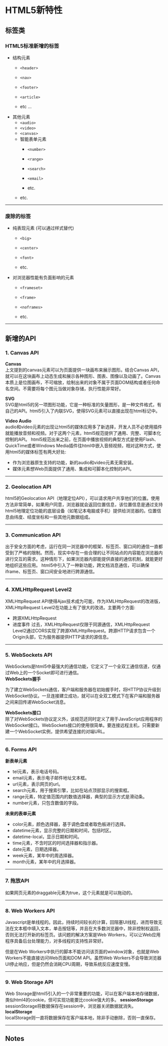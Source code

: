 # HTML5新特性

## 标签类

### HTML5标准新增的标签
- 结构元素   
  - `<header>`
  - `<nav>`
  - `<footer>`
  - `<article>`

  - etc ...
- 其他元素
  - `<audio>`
  - `<video>`
  - `<canvas>`
  - 智能表单元素
    - `<number>`
    - `<range>`
    - `<search>`
    - `<email>`

    - etc.
  - etc.
---
### 废除的标签
- 纯表现元素 (可以通过样式替代)
  - `<big>`
  - `<center>`
  - `<font>`

  - etc.
- 对浏览器性能有负面影响的元素
  - `<frameset>`
  - `<frame>`
  - `<noframes>`

  - etc.

---
## 新增的API

### 1. Canvas API    
**Canvas**   
上文提到的canvas元素可以为页面提供一块画布来展示图形。结合Canvas API，就可以在这块画布上动态生成和展示各种图形、图表、图像以及动画了。Canvas本质上是位图画布，不可缩放，绘制出来的对象不属于页面DOM结构或者任何命名空间。不需要将每个图元当做对象存储，执行性能非常好。

**SVG**   
SVG是html5的另一项图形功能，它是一种标准的矢量图形，是一种文件格式，有自己的API。html5引入了内联SVG，使得SVG元素可以直接出现在html标记中。

**Video Audio**   
audio和video元素的出现让html5的媒体应用多了新选择，开发人员不必使用插件就能播放音频和视频。对于这两个元素，html5规范提供了通用、完整、可脚本化控制的API。
html5规范出来之前，在页面中播放视频的典型方式是使用Flash、QuickTime或者Windows Media插件往html中嵌入音频视频，相对这种方式，使用html5的媒体标签有两大好处:
- 作为浏览器原生支持的功能，新的audio和video元素无需安装。
- 媒体元素想Web页面提供了通用、集成和可脚本化控制的API。

---
### 2. Geolocation API
html5的Geolocation API（地理定位API），可以请求用户共享他们的位置。使用方法非常简单，如果用户同意，浏览器就会返回位置信息，该位置信息是通过支持html5地理定位功能的底层设备（如笔记本电脑或手机）提供给浏览器的。位置信息由纬度、经度坐标和一些其他元数据组成。

---
### 3. Communication API
出于安全方面的考虑，运行在同一浏览器中的框架、标签页、窗口间的通信一直都受到了严格的限制。然而，现实中存在一些合理的让不同站点的内容能在浏览器内进行交互的需求。这种情形下，如果浏览器内部能提供直接的通信机制，就能更好地组织这些应用。
html5中引入了一种新功能，跨文档消息通信，可以确保iframe、标签页、窗口间安全地进行跨源通信。

---
### 4. XMLHttpRequest Level2
XMLHttpRequest API使得Ajax技术成为可能，作为XMLHttpRequest的改进版，XMLHttpRequest Level2在功能上有了很大的改进。主要两个方面:
- 跨源XMLHttpRequest
- 进度事件
过去，XMLHttpRequest仅限于同源通信，XMLHttpRequest Level2通过CORS实现了跨源XMLHttpRequest。跨源HTTP请求包含一个Origin头部，它为服务器提供HTTP请求的源信息。

---
### 5. WebSockets API
WebSockets是html5中最强大的通信功能，它定义了一个全双工通信信道，仅通过Web上的一个Socket即可进行通信。  
**WebSockets握手**   

为了建立WebSockets通信，客户端和服务器在初始握手时，将HTTP协议升级到WebSocket协议。一旦连接建立成功，就可以在全双工模式下在客户端和服务器之间来回传递WebSocket消息。   

**WebSockets接口**   
除了对WebSockets协议定义外，该规范还同时定义了用于JavaScript应用程序的WebSocket接口。WebSockets接口的使用很简单。要连接远程主机，只需要新建一个WebSocket实例，提供希望连接的对端URL。

---
### 6. Forms API
**新表单元素**   
- tel元素，表示电话号码。
- email元素，表示电子邮件地址文本框。
- url元素，表示网页的url。
- search元素，用于搜索引擎，比如在站点顶部显示的搜索框。
- range元素，特定值范围内的数值选择器，典型的显示方式是滑动条。
- number元素，只包含数值的字段。

**未来的表单元素**   
- color元素，颜色选择器，基于调色盘或者取色板进行选择。
- datetime元素，显示完整的日期和时间，包括时区。
- datetime-local，显示日期和时间。
- time元素，不含时区的时间选择器和指示器。
- date元素，日期选择器。
- week元素，某年中的周选择器。
- month元素，某年中的月选择器。

---
### 7. 拖放API
如果网页元素的draggable元素为true，这个元素就是可以拖动的。

---
### 8. Web Workers API
Javascript是单线程的。因此，持续时间较长的计算，回阻塞UI线程，进而导致无法在文本框中填入文本，单击按钮等，并且在大多数浏览器中，除非控制权返回，否则无法打开新的标签页。该问题的解决方案是Web Workers，可以让Web应用程序具备后台处理能力，对多线程的支持性非常好。

但是在Web Workers中执行的脚本不能访问该页面的window对象，也就是Web Workers不能直接访问Web页面和DOM API。虽然Web Workers不会导致浏览器UI停止响应，但是仍然会消耗CPU周期，导致系统反应速度变慢。

---
### 9. Web Storage API
Web Storage是html5引入的一个非常重要的功能，可以在客户端本地存储数据，类似html4的cookie，但可实现功能要比cookie强大的多。
**sessionStorage**   
sessionStorage将数据保存在session中，浏览器关闭数据就消失。
**localStorage**   
localStorage则一直将数据保存在客户端本地，除非手动删除，否则一直保存。

---
## Notes

